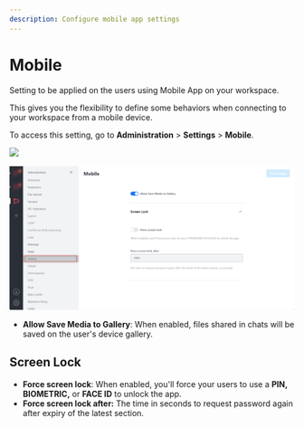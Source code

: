 ```yaml
---
description: Configure mobile app settings
---
```


# Mobile

Setting to be applied on the users using Mobile App on your workspace.

This gives you the flexibility to define some behaviors when connecting to your workspace from a mobile device.

To access this setting, go to **Administration** > **Settings** > **Mobile**.

![](<../../../.gitbook/assets/administration >)

![](<../../../.gitbook/assets/image (672) (1) (1).png>)

* **Allow Save Media to Gallery**: When enabled, files shared in chats will be saved on the user's device gallery.

## Screen Lock

* **Force screen lock**: When enabled, you'll force your users to use a **PIN, BIOMETRIC,** or **FACE ID** to unlock the app.
* **Force screen lock after:** The time in seconds to request password again after expiry of the latest section.
